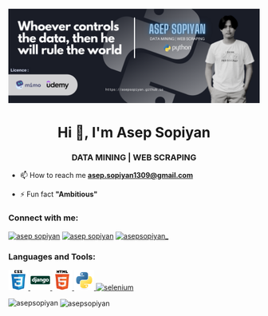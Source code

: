 [![MasterHead](https://github.com/asepsopiyan/asepsopiyan/blob/main/banner.png)](https://asepsopiyan.github.io)

<h1 align="center">Hi 👋, I'm Asep Sopiyan</h1>
<h3 align="center">DATA MINING | WEB SCRAPING</h3>

- 📫 How to reach me **asep.sopiyan1309@gmail.com**

- ⚡ Fun fact **"Ambitious"**

<h3 align="left">Connect with me:</h3>
<p align="left">
<a href="https://linkedin.com/in/asep sopiyan" target="blank"><img align="center" src="https://raw.githubusercontent.com/rahuldkjain/github-profile-readme-generator/master/src/images/icons/Social/linked-in-alt.svg" alt="asep sopiyan" height="30" width="40" /></a>
<a href="https://fb.com/asep sopiyan" target="blank"><img align="center" src="https://raw.githubusercontent.com/rahuldkjain/github-profile-readme-generator/master/src/images/icons/Social/facebook.svg" alt="asep sopiyan" height="30" width="40" /></a>
<a href="https://instagram.com/asepsopiyan_" target="blank"><img align="center" src="https://raw.githubusercontent.com/rahuldkjain/github-profile-readme-generator/master/src/images/icons/Social/instagram.svg" alt="asepsopiyan_" height="30" width="40" /></a>
</p>

<h3 align="left">Languages and Tools:</h3>
<p align="left"> <a href="https://www.w3schools.com/css/" target="_blank" rel="noreferrer"> <img src="https://raw.githubusercontent.com/devicons/devicon/master/icons/css3/css3-original-wordmark.svg" alt="css3" width="40" height="40"/> </a> <a href="https://www.djangoproject.com/" target="_blank" rel="noreferrer"> <img src="https://raw.githubusercontent.com/devicons/devicon/master/icons/django/django-original.svg" alt="django" width="40" height="40"/> </a> <a href="https://www.w3.org/html/" target="_blank" rel="noreferrer"> <img src="https://raw.githubusercontent.com/devicons/devicon/master/icons/html5/html5-original-wordmark.svg" alt="html5" width="40" height="40"/> </a> <a href="https://www.python.org" target="_blank" rel="noreferrer"> <img src="https://raw.githubusercontent.com/devicons/devicon/master/icons/python/python-original.svg" alt="python" width="40" height="40"/> </a> <a href="https://www.selenium.dev" target="_blank" rel="noreferrer"> <img src="https://raw.githubusercontent.com/detain/svg-logos/780f25886640cef088af994181646db2f6b1a3f8/svg/selenium-logo.svg" alt="selenium" width="40" height="40"/> </a> </p>

<p><img align="left" src="https://github-readme-stats.vercel.app/api/top-langs?username=asepsopiyan&show_icons=true&locale=en&layout=compact" alt="asepsopiyan" /></p>

<p>&nbsp;<img align="center" src="https://github-readme-stats.vercel.app/api?username=asepsopiyan&show_icons=true&locale=en" alt="asepsopiyan" /></p>

